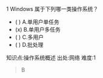1
Windows 属于下列哪一类操作系统？
- ( ) A.单用户单任务
- (x) B.单用户多任务
- ( ) C.多用户
- ( ) D.批处理

知识点:操作系统概述
出处:网络
难度:1
> B
